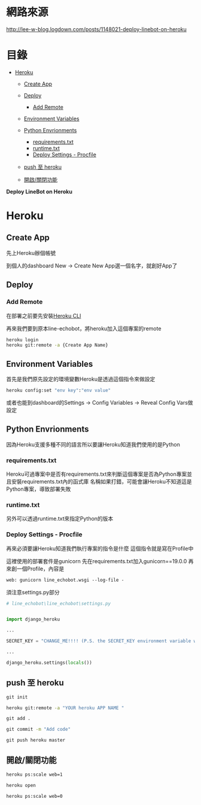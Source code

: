 # 網路來源

http://lee-w-blog.logdown.com/posts/1148021-deploy-linebot-on-heroku

# 目錄

- [Heroku](#heroku)    
    - [Create App](#create-app)    
    - [Deploy](#deploy)        
        - [Add Remote](#add-remote)    

    - [Environment Variables](#environment-variables)    
    - [Python Envrionments](#python-envrionments)     
        - [requirements.txt](#requirementstxt)        
        - [runtime.txt](#runtimetxt)        
        - [Deploy Settings - Procfile](#deploy-settings---procfile)    
    - [push 至 heroku](#push-至-heroku)    
    - [開啟/關閉功能](#開啟關閉功能)

**Deploy LineBot on Heroku**

# Heroku

## Create App

先上Heroku辦個帳號

到個人的dashboard
New -> Create New App選一個名字，就創好App了

## Deploy

### Add Remote

在部署之前要先安裝[Heroku CLI](https://devcenter.heroku.com/articles/heroku-cli)

再來我們要到原本line-echobot，將heroku加入這個專案的remote

```sh
heroku login
heroku git:remote -a {Create App Name}
```

## Environment Variables

首先是我們原先設定的環境變數Heroku是透過這個指令來做設定

```sh
heroku config:set "env key":"env value"
```

或者也能到dashboard的Settings -> Config Variables -> Reveal Config Vars做設定

## Python Envrionments

因為Heroku支援多種不同的語言所以要讓Heroku知道我們使用的是Python

### requirements.txt

Heroku可過專案中是否有requirements.txt來判斷這個專案是否為Python專案並且安裝requirements.txt內的函式庫
名稱如果打錯，可能會讓Heroku不知道這是Python專案，導致部署失敗

### runtime.txt

另外可以透過runtime.txt來指定Python的版本

### Deploy Settings - Procfile

再來必須要讓Heroku知道我們執行專案的指令是什麼
這個指令就是寫在Profile中

這裡使用的部署套件是gunicorn
先在requirements.txt加入gunicorn==19.0.0
再來創一個Profile，內容是

```txt
web: gunicorn line_echobot.wsgi --log-file -
```

須注意settings.py部分
```py
# line_echobot\line_echobot\settings.py


import django_heroku

...

SECRET_KEY = "CHANGE_ME!!!! (P.S. the SECRET_KEY environment variable will be used, if set, instead)."

...

django_heroku.settings(locals())


```

## push 至 heroku

```cmd
git init

heroku git:remote -a "YOUR heroku APP NAME "

git add .

git commit -m "Add code"

git push heroku master
```

## 開啟/關閉功能

```cmd
heroku ps:scale web=1

heroku open

heroku ps:scale web=0
```



